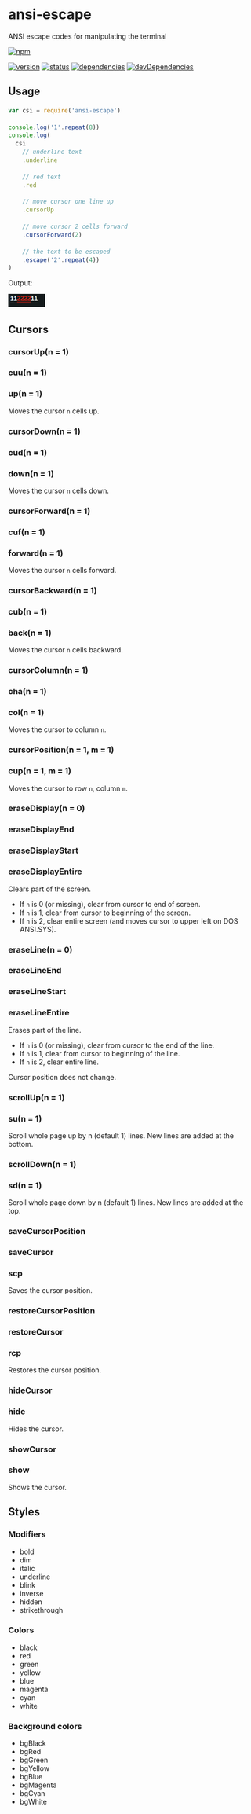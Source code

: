 # ansi-escape
ANSI escape codes for manipulating the terminal

[![npm](https://nodei.co/npm/ansi-escape.png?downloads=true)](https://www.npmjs.org/package/ansi-escape)

[![version](https://img.shields.io/npm/v/ansi-escape.svg)](https://www.npmjs.org/package/ansi-escape)
[![status](https://travis-ci.org/zoubin/ansi-escape.svg?branch=master)](https://travis-ci.org/zoubin/ansi-escape)
[![dependencies](https://david-dm.org/zoubin/ansi-escape.svg)](https://david-dm.org/zoubin/ansi-escape)
[![devDependencies](https://david-dm.org/zoubin/ansi-escape/dev-status.svg)](https://david-dm.org/zoubin/ansi-escape#info=devDependencies)

## Usage

```javascript
var csi = require('ansi-escape')

console.log('1'.repeat(8))
console.log(
  csi
    // underline text
    .underline

    // red text
    .red

    // move cursor one line up
    .cursorUp

    // move cursor 2 cells forward
    .cursorForward(2)

    // the text to be escaped
    .escape('2'.repeat(4))
)

```

Output:

![chain](example/chain.png)

## Cursors

### cursorUp(n = 1)
### cuu(n = 1)
### up(n = 1)

Moves the cursor `n` cells up.

### cursorDown(n = 1)
### cud(n = 1)
### down(n = 1)

Moves the cursor `n` cells down.

### cursorForward(n = 1)
### cuf(n = 1)
### forward(n = 1)

Moves the cursor `n` cells forward.

### cursorBackward(n = 1)
### cub(n = 1)
### back(n = 1)

Moves the cursor `n` cells backward.


### cursorColumn(n = 1)
### cha(n = 1)
### col(n = 1)

Moves the cursor to column `n`.

### cursorPosition(n = 1, m = 1)
### cup(n = 1, m = 1)

Moves the cursor to row `n`, column `m`.

### eraseDisplay(n = 0)
### eraseDisplayEnd
### eraseDisplayStart
### eraseDisplayEntire

Clears part of the screen.

* If `n` is 0 (or missing), clear from cursor to end of screen.
* If `n` is 1, clear from cursor to beginning of the screen.
* If `n` is 2, clear entire screen (and moves cursor to upper left on DOS ANSI.SYS).

### eraseLine(n = 0)
### eraseLineEnd
### eraseLineStart
### eraseLineEntire

Erases part of the line.

* If `n` is 0 (or missing), clear from cursor to the end of the line.
* If `n` is 1, clear from cursor to beginning of the line.
* If `n` is 2, clear entire line.

Cursor position does not change.

### scrollUp(n = 1)
### su(n = 1)

Scroll whole page up by n (default 1) lines.
New lines are added at the bottom. 

### scrollDown(n = 1)
### sd(n = 1)

Scroll whole page down by n (default 1) lines.
New lines are added at the top.

### saveCursorPosition
### saveCursor
### scp

Saves the cursor position.

### restoreCursorPosition
### restoreCursor
### rcp

Restores the cursor position.

### hideCursor
### hide

Hides the cursor.

### showCursor
### show

Shows the cursor.

## Styles

### Modifiers

* bold
* dim
* italic
* underline
* blink
* inverse
* hidden
* strikethrough

### Colors

* black
* red
* green
* yellow
* blue
* magenta
* cyan
* white

### Background colors

* bgBlack
* bgRed
* bgGreen
* bgYellow
* bgBlue
* bgMagenta
* bgCyan
* bgWhite

